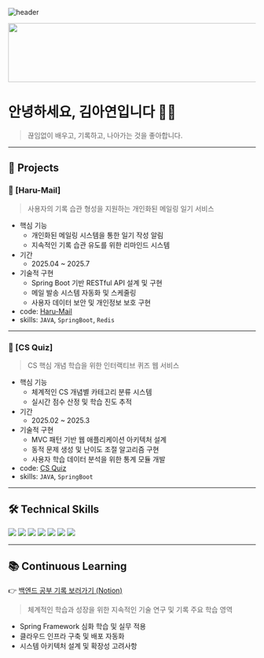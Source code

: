 ![header](https://capsule-render.vercel.app/api?type=waving&color=gradient&height=160&section=header&text=AYEON's%20GITHUB!&fontAlign=50&fontAlignY=70&fontSize=90&fontColor=000000)


<a href="https://www.gitanimals.org/en_US?utm_medium=image&utm_source=AYEOOON&utm_content=line">
  <img
    src="https://render.gitanimals.org/lines/AYEOOON?pet-id=731138095545368008"
    width="600"
    height="120"
  />
</a>
  


  
# 안녕하세요, 김아연입니다 🤸‍♀️

> 끊임없이 배우고, 기록하고, 나아가는 것을 좋아합니다.

---

## 🚀 Projects
### 🔹 [Haru-Mail]
> 사용자의 기록 습관 형성을 지원하는 개인화된 메일링 일기 서비스
- 핵심 기능
  - 개인화된 메일링 시스템을 통한 일기 작성 알림
  - 지속적인 기록 습관 유도를 위한 리마인드 시스템
- 기간
  - 2025.04 ~ 2025.7
- 기술적 구현
  - Spring Boot 기반 RESTful API 설계 및 구현
  - 메일 발송 시스템 자동화 및 스케줄링
  - 사용자 데이터 보안 및 개인정보 보호 구현
- code: [Haru-Mail](https://github.com/Haru-Mail)
- skills: `JAVA`, `SpringBoot`, `Redis`

---

### 🔹 [CS Quiz]
> CS 핵심 개념 학습을 위한 인터랙티브 퀴즈 웹 서비스
- 핵심 기능
  - 체계적인 CS 개념별 카테고리 분류 시스템
  - 실시간 점수 산정 및 학습 진도 추적
- 기간
  - 2025.02 ~ 2025.3
- 기술적 구현
  - MVC 패턴 기반 웹 애플리케이션 아키텍처 설계
  - 동적 문제 생성 및 난이도 조절 알고리즘 구현
  - 사용자 학습 데이터 분석을 위한 통계 모듈 개발
- code: [CS Quiz](https://github.com/CSQuiz)
- skills: `JAVA`, `SpringBoot`
  
---

## 🛠️ Technical Skills
<img src="https://img.shields.io/badge/java-007396?style=for-the-badge&logo=java&logoColor=white"> <img src="https://img.shields.io/badge/mysql-4479A1?style=for-the-badge&logo=mysql&logoColor=white">
<img src="https://img.shields.io/badge/springboot-6DB33F?style=for-the-badge&logo=springboot&logoColor=white">
<img src="https://img.shields.io/badge/gradle-02303A?style=for-the-badge&logo=gradle&logoColor=white">
<img src="https://img.shields.io/badge/redis-FF4438?style=for-the-badge&logo=redis&logoColor=white">
<img src="https://img.shields.io/badge/caddy-1F88C0?style=for-the-badge&logo=caddy&logoColor=white">
<img src="https://img.shields.io/badge/amazonec2-FF9900?style=for-the-badge&logo=amazonec2&logoColor=white">  

---

## 📚 Continuous Learning
👉 [백엔드 공부 기록 보러가기 (Notion)](https://hammerhead-horse-801.notion.site/Backend-Study-Log-1fe574e30259802fa5cbf01f4471e354?source=copy_link)
> 체계적인 학습과 성장을 위한 지속적인 기술 연구 및 기록
주요 학습 영역
- Spring Framework 심화 학습 및 실무 적용
- 클라우드 인프라 구축 및 배포 자동화
- 시스템 아키텍처 설계 및 확장성 고려사항
